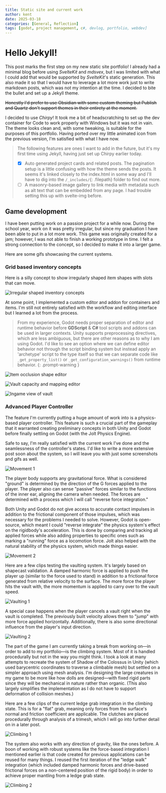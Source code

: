 ```yaml
---
title: Static site and current work
author: kent
date: 2025-03-18
categories: [General, Reflection]
tags: [godot, project management, c#, devlog, portfolio, webdev]
---
```


# Hello Jekyll!

This post marks the first step on my new static site portfolio! I already had a minimal blog before using *SvelteKit* and *mdsvex*, but I was limited with what I could add that would be supported by *SvelteKit*'s static generation. This also made it so that I would have to leverage a lot more work just to write markdown posts, which was not my intention at the time. I decided to bite the bullet and set up a Jekyll theme.

~~Honestly I'd prefer to use Obsidian with some custom theming but Publish and Quartz don't support themes in their entirety at the moment.~~

I decided to use *Chirpy*! It took me a bit of headscratching to set up the dev container for Code to work properly with Windows but it was not in vain. The theme looks clean and, with some tweaking, is suitable for the purposes of this portfolio. Having ported over my little animated icon from the previous version, I'm satisfied with what I have now.

> The following features are ones I want to add in the future, but it's my first time using Jekyll, having just set up Chirpy earlier today.
> - [x] Auto generated project cards and related posts. The pagination setup is a little confusing with how the theme sends the posts. It seems it's linked closely to the index.html in some way and I'll have to dig into the `/_includes/`{: .filepath} folder to find out more.
> - [ ] A masonry-based image gallery to link media with metadata such as alt text that can be embedded from any page. I had trouble setting this up with svelte-img before.

## Game development

I have been putting work on a passion project for a while now. During the school year, work on it was pretty irregular, but since my graduation I have been able to put in a lot more work. This game was originally created for a jam; however, I was not able to finish a working prototype in time. I felt a strong connection to the concept, so I decided to make it into a larger game.

Here are some gifs showcasing the current systems.

### Grid based inventory concepts

Here is a silly concept to show irregularly shaped item shapes with slots that can move.

![Irregular shaped inventory concepts](https://ik.imagekit.io/uwzmgirgsx/inventory-test.gif?updatedAt=1742350060048)

At some point, I implemented a custom editor and addon for containers and items. I'm still not entirely satisfied with the workflow and editing interface but I learned a lot from the process.

> From my experience, Godot needs proper separation of editor and runtime behavior before **GDScript** & **C#** tool scripts and addons can be used in larger contexts. Unity supports preprocessing directives, which are less ambiguous, but there are other reasons as to why I am using Godot. I'd like to see an option where we can define editor behavior not through the script binding system but instead apply an 'archetype' script to the type itself so that we can separate code like `_get_property_list()` or `_get_configuration_warnings()` from runtime behavior.
{: .prompt-warning }

![Item occlusion shape editor](/inv-0.gif?updatedAt=1742348943814)

![Vault capacity and mapping editor](/inv-1.gif?updatedAt=1742348943814)

![Ingame view of vault](/inv-2.gif?updatedAt=1742348943814)

### Advanced Player Controller

The feature I'm currently putting a huge amount of work into is a physics-based player controller. This feature is such a crucial part of the gameplay that it warranted creating preliminary concepts in both Unity and Godot before finally settling on Godot (with the Jolt Physics Engine).

Safe to say, I'm really satisfied with the current work I've done and the seamlessness of the controller's states. I'd like to write a more extensive post soon about the system, so I will leave you with just some screenshots and gifs as well.

![Movement 1](/01-movement-c01.gif?updatedAt=1742422950918)

The player body supports any gravitational force. What is considered "ground" is determined by the direction of the G forces applied to the player. The player also can sense "passive" forces similar to the functions of the inner ear, aligning the camera when needed. The forces are determined with a process which I will call "reverse force integration."

Both Unity and Godot do not give access to accurate contact impulses in addition to the frictional component of those impulses, which was necessary for the problems I needed to solve. However, Godot is open-source, which meant I could "reverse integrate" the physics system's effect on the rigidbody's acceleration. This is done by comparing and tracking all applied forces while also adding properties to specific ones such as marking a "running" force as a locomotion force. Jolt also helped with the natural stability of the physics system, which made things easier.

![Movement 2](/01-movement-c02.gif?updatedAt=1742422948119)

Here are a few clips testing the vaulting system. It's largely based on shapecast validation. A damped harmonic force is applied to push the player up (similar to the force used to stand) in addition to a frictional force generated from relative velocity to the surface. The more force the player hits the vault with, the more momentum is applied to carry over to the vault speed.

![Vaulting 1](/01-vaulting-c01.gif?updatedAt=1742422954984)

A special case happens when the player cancels a vault right when the vault is completed. The previously built velocity allows them to "jump" with more force applied horizontally. Additionally, there is also some directional influence from the player's input direction.

![Vaulting 2](/01-vaulting-c02.gif?updatedAt=1742422949587)

The part of the game I am currently taking a break from working on—in order to add to my portfolio—is the climbing system. Most of it is handled procedurally but not in the way you might think. I took a look at many attempts to recreate the system of Shadow of the Colossus in Unity (which used barycentric coordinates to traverse a climbable mesh) but settled on a simpler approach using mesh analysis. I'm designing the large creatures in my game to be more like how dolls are designed—with fixed rigid parts since they will be mechanical in nature rather than organic. (This also largely simplifies the implementation as I do not have to support deformation of collision meshes.)

Here are a few clips of the current ledge grab integration in the climbing state. This is for a "flat" grab, meaning only forces from the surface's normal and friction coefficient are applicable. The clutches are placed procedurally through analysis of a trimesh, which I will go into further detail on in a later post.

![Climbing 1](/01-climbing-c01.gif?updatedAt=1742422925303)

The system also works with any direction of gravity, like the ones before. A boon of working with robust systems like the force-based integration I mentioned earlier is that code created for previous applications can be reused for many things. I reused the first iteration of the "ledge walk" integration (which included damped harmonic forces and drive-based frictional forces on a non-centered position of the rigid body) in order to achieve proper mantling from a ledge grab state.

![Climbing 2](/01-climbing-c02.gif?updatedAt=1742422931262)
